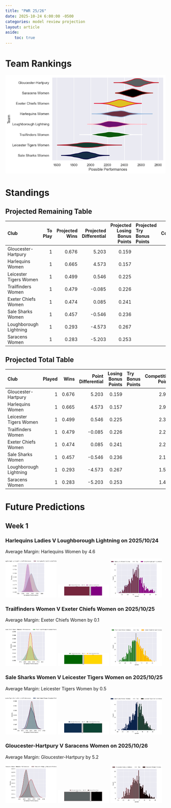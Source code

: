 ```yaml
---  
title: "PWR 25/26"  
date: 2025-10-24 6:00:00 -0500  
categories: model review projection  
layout: article  
aside:  
    toc: true  
---
```

# Team Rankings


![Club Rankings](plots/rankings_PWR_2526.png)
# Standings

## Projected Remaining Table


| Club                   |   To Play |   Projected Wins |   Projected Differential |   Projected Losing Bonus Points | Projected Try Bonus Points   |   Projected Competition Points |
|:-----------------------|----------:|-----------------:|-------------------------:|--------------------------------:|:-----------------------------|-------------------------------:|
| Gloucester-Hartpury    |         1 |            0.676 |                    5.203 |                           0.159 |                              |                          2.945 |
| Harlequins Women       |         1 |            0.665 |                    4.573 |                           0.157 |                              |                          2.901 |
| Leicester Tigers Women |         1 |            0.499 |                    0.546 |                           0.225 |                              |                          2.309 |
| Trailfinders Women     |         1 |            0.479 |                   -0.085 |                           0.226 |                              |                          2.236 |
| Exeter Chiefs Women    |         1 |            0.474 |                    0.085 |                           0.241 |                              |                          2.231 |
| Sale Sharks Women      |         1 |            0.457 |                   -0.546 |                           0.236 |                              |                          2.152 |
| Loughborough Lightning |         1 |            0.293 |                   -4.573 |                           0.267 |                              |                          1.523 |
| Saracens Women         |         1 |            0.283 |                   -5.203 |                           0.253 |                              |                          1.467 |



## Projected Total Table


| Club                   |   Played |   Wins |   Point Differential |   Losing Bonus Points | Try Bonus Points   |   Competition Points |
|:-----------------------|---------:|-------:|---------------------:|----------------------:|:-------------------|---------------------:|
| Gloucester-Hartpury    |        1 |  0.676 |                5.203 |                 0.159 |                    |                2.945 |
| Harlequins Women       |        1 |  0.665 |                4.573 |                 0.157 |                    |                2.901 |
| Leicester Tigers Women |        1 |  0.499 |                0.546 |                 0.225 |                    |                2.309 |
| Trailfinders Women     |        1 |  0.479 |               -0.085 |                 0.226 |                    |                2.236 |
| Exeter Chiefs Women    |        1 |  0.474 |                0.085 |                 0.241 |                    |                2.231 |
| Sale Sharks Women      |        1 |  0.457 |               -0.546 |                 0.236 |                    |                2.152 |
| Loughborough Lightning |        1 |  0.293 |               -4.573 |                 0.267 |                    |                1.523 |
| Saracens Women         |        1 |  0.283 |               -5.203 |                 0.253 |                    |                1.467 |



# Future Predictions

## Week 1

### Harlequins Ladies V Loughborough Lightning on 2025/10/24


Average Margin: Harlequins Women by 4.6

<p float="left">
<img src="plots\2025-10-24-HarlequinsWomen_V_LoughboroughLightning_performances.png" width="32%" />
<img src="plots\2025-10-24-HarlequinsWomen_V_LoughboroughLightning_resultbar.png" width="32%" />
<img src="plots\2025-10-24-HarlequinsWomen_V_LoughboroughLightning_spreads.png" width="32%" />
</p>

### Trailfinders Women V Exeter Chiefs Women on 2025/10/25


Average Margin: Exeter Chiefs Women by 0.1

<p float="left">
<img src="plots\2025-10-25-TrailfindersWomen_V_ExeterChiefsWomen_performances.png" width="32%" />
<img src="plots\2025-10-25-TrailfindersWomen_V_ExeterChiefsWomen_resultbar.png" width="32%" />
<img src="plots\2025-10-25-TrailfindersWomen_V_ExeterChiefsWomen_spreads.png" width="32%" />
</p>

### Sale Sharks Women V Leicester Tigers Women on 2025/10/25


Average Margin: Leicester Tigers Women by 0.5

<p float="left">
<img src="plots\2025-10-25-SaleSharksWomen_V_LeicesterTigersWomen_performances.png" width="32%" />
<img src="plots\2025-10-25-SaleSharksWomen_V_LeicesterTigersWomen_resultbar.png" width="32%" />
<img src="plots\2025-10-25-SaleSharksWomen_V_LeicesterTigersWomen_spreads.png" width="32%" />
</p>

### Gloucester-Hartpury V Saracens Women on 2025/10/26


Average Margin: Gloucester-Hartpury by 5.2

<p float="left">
<img src="plots\2025-10-26-Gloucester-Hartpury_V_SaracensWomen_performances.png" width="32%" />
<img src="plots\2025-10-26-Gloucester-Hartpury_V_SaracensWomen_resultbar.png" width="32%" />
<img src="plots\2025-10-26-Gloucester-Hartpury_V_SaracensWomen_spreads.png" width="32%" />
</p>
